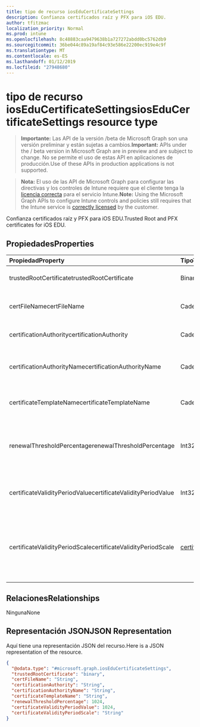 ```yaml
---
title: tipo de recurso iosEduCertificateSettings
description: Confianza certificados raíz y PFX para iOS EDU.
author: tfitzmac
localization_priority: Normal
ms.prod: intune
ms.openlocfilehash: 8c48883caa9479638b1a727272abdd0bc5762db9
ms.sourcegitcommit: 36be044c89a19af84c93e586e22200ec919e4c9f
ms.translationtype: MT
ms.contentlocale: es-ES
ms.lasthandoff: 01/12/2019
ms.locfileid: "27948680"
---
```

# <a name="ioseducertificatesettings-resource-type"></a><span data-ttu-id="fa201-103">tipo de recurso iosEduCertificateSettings</span><span class="sxs-lookup"><span data-stu-id="fa201-103">iosEduCertificateSettings resource type</span></span>

> <span data-ttu-id="fa201-104">**Importante:** Las API de la versión /beta de Microsoft Graph son una versión preliminar y están sujetas a cambios.</span><span class="sxs-lookup"><span data-stu-id="fa201-104">**Important:** APIs under the / beta version in Microsoft Graph are in preview and are subject to change.</span></span> <span data-ttu-id="fa201-105">No se permite el uso de estas API en aplicaciones de producción.</span><span class="sxs-lookup"><span data-stu-id="fa201-105">Use of these APIs in production applications is not supported.</span></span>

> <span data-ttu-id="fa201-106">**Nota:** El uso de las API de Microsoft Graph para configurar las directivas y los controles de Intune requiere que el cliente tenga la [licencia correcta](https://go.microsoft.com/fwlink/?linkid=839381) para el servicio Intune.</span><span class="sxs-lookup"><span data-stu-id="fa201-106">**Note:** Using the Microsoft Graph APIs to configure Intune controls and policies still requires that the Intune service is [correctly licensed](https://go.microsoft.com/fwlink/?linkid=839381) by the customer.</span></span>

<span data-ttu-id="fa201-107">Confianza certificados raíz y PFX para iOS EDU.</span><span class="sxs-lookup"><span data-stu-id="fa201-107">Trusted Root and PFX certificates for iOS EDU.</span></span>
## <a name="properties"></a><span data-ttu-id="fa201-108">Propiedades</span><span class="sxs-lookup"><span data-stu-id="fa201-108">Properties</span></span>
|<span data-ttu-id="fa201-109">Propiedad</span><span class="sxs-lookup"><span data-stu-id="fa201-109">Property</span></span>|<span data-ttu-id="fa201-110">Tipo</span><span class="sxs-lookup"><span data-stu-id="fa201-110">Type</span></span>|<span data-ttu-id="fa201-111">Descripción</span><span class="sxs-lookup"><span data-stu-id="fa201-111">Description</span></span>|
|:---|:---|:---|
|<span data-ttu-id="fa201-112">trustedRootCertificate</span><span class="sxs-lookup"><span data-stu-id="fa201-112">trustedRootCertificate</span></span>|<span data-ttu-id="fa201-113">Binario</span><span class="sxs-lookup"><span data-stu-id="fa201-113">Binary</span></span>|<span data-ttu-id="fa201-114">Certificado raíz de confianza.</span><span class="sxs-lookup"><span data-stu-id="fa201-114">Trusted Root Certificate.</span></span>|
|<span data-ttu-id="fa201-115">certFileName</span><span class="sxs-lookup"><span data-stu-id="fa201-115">certFileName</span></span>|<span data-ttu-id="fa201-116">Cadena</span><span class="sxs-lookup"><span data-stu-id="fa201-116">String</span></span>|<span data-ttu-id="fa201-117">Nombre de archivo para mostrar en la interfaz de usuario.</span><span class="sxs-lookup"><span data-stu-id="fa201-117">File name to display in UI.</span></span>|
|<span data-ttu-id="fa201-118">certificationAuthority</span><span class="sxs-lookup"><span data-stu-id="fa201-118">certificationAuthority</span></span>|<span data-ttu-id="fa201-119">Cadena</span><span class="sxs-lookup"><span data-stu-id="fa201-119">String</span></span>|<span data-ttu-id="fa201-120">Entidad de certificación PKCS.</span><span class="sxs-lookup"><span data-stu-id="fa201-120">PKCS Certification Authority.</span></span>|
|<span data-ttu-id="fa201-121">certificationAuthorityName</span><span class="sxs-lookup"><span data-stu-id="fa201-121">certificationAuthorityName</span></span>|<span data-ttu-id="fa201-122">Cadena</span><span class="sxs-lookup"><span data-stu-id="fa201-122">String</span></span>|<span data-ttu-id="fa201-123">Nombre de la autoridad de certificación PKCS.</span><span class="sxs-lookup"><span data-stu-id="fa201-123">PKCS Certification Authority Name.</span></span>|
|<span data-ttu-id="fa201-124">certificateTemplateName</span><span class="sxs-lookup"><span data-stu-id="fa201-124">certificateTemplateName</span></span>|<span data-ttu-id="fa201-125">Cadena</span><span class="sxs-lookup"><span data-stu-id="fa201-125">String</span></span>|<span data-ttu-id="fa201-126">Nombre de la plantilla de certificado PKCS.</span><span class="sxs-lookup"><span data-stu-id="fa201-126">PKCS Certificate Template Name.</span></span>|
|<span data-ttu-id="fa201-127">renewalThresholdPercentage</span><span class="sxs-lookup"><span data-stu-id="fa201-127">renewalThresholdPercentage</span></span>|<span data-ttu-id="fa201-128">Int32</span><span class="sxs-lookup"><span data-stu-id="fa201-128">Int32</span></span>|<span data-ttu-id="fa201-129">Porcentaje de umbral de renovación de certificado.</span><span class="sxs-lookup"><span data-stu-id="fa201-129">Certificate renewal threshold percentage.</span></span> <span data-ttu-id="fa201-130">Valores válidos de 1 a 99</span><span class="sxs-lookup"><span data-stu-id="fa201-130">Valid values 1 to 99</span></span>|
|<span data-ttu-id="fa201-131">certificateValidityPeriodValue</span><span class="sxs-lookup"><span data-stu-id="fa201-131">certificateValidityPeriodValue</span></span>|<span data-ttu-id="fa201-132">Int32</span><span class="sxs-lookup"><span data-stu-id="fa201-132">Int32</span></span>|<span data-ttu-id="fa201-133">Valor para el período de validez del certificado.</span><span class="sxs-lookup"><span data-stu-id="fa201-133">Value for the Certificate Validity Period.</span></span>|
|<span data-ttu-id="fa201-134">certificateValidityPeriodScale</span><span class="sxs-lookup"><span data-stu-id="fa201-134">certificateValidityPeriodScale</span></span>|[<span data-ttu-id="fa201-135">certificateValidityPeriodScale</span><span class="sxs-lookup"><span data-stu-id="fa201-135">certificateValidityPeriodScale</span></span>](../resources/intune-deviceconfig-certificatevalidityperiodscale.md)|<span data-ttu-id="fa201-136">Escala para el período de validez del certificado.</span><span class="sxs-lookup"><span data-stu-id="fa201-136">Scale for the Certificate Validity Period.</span></span> <span data-ttu-id="fa201-137">Los valores posibles son: `days`, `months` y `years`.</span><span class="sxs-lookup"><span data-stu-id="fa201-137">Possible values are: `days`, `months`, `years`.</span></span>|

## <a name="relationships"></a><span data-ttu-id="fa201-138">Relaciones</span><span class="sxs-lookup"><span data-stu-id="fa201-138">Relationships</span></span>
<span data-ttu-id="fa201-139">Ninguna</span><span class="sxs-lookup"><span data-stu-id="fa201-139">None</span></span>
## <a name="json-representation"></a><span data-ttu-id="fa201-140">Representación JSON</span><span class="sxs-lookup"><span data-stu-id="fa201-140">JSON Representation</span></span>
<span data-ttu-id="fa201-141">Aquí tiene una representación JSON del recurso.</span><span class="sxs-lookup"><span data-stu-id="fa201-141">Here is a JSON representation of the resource.</span></span>
<!-- {
  "blockType": "resource",
  "@odata.type": "microsoft.graph.iosEduCertificateSettings"
}
-->
``` json
{
  "@odata.type": "#microsoft.graph.iosEduCertificateSettings",
  "trustedRootCertificate": "binary",
  "certFileName": "String",
  "certificationAuthority": "String",
  "certificationAuthorityName": "String",
  "certificateTemplateName": "String",
  "renewalThresholdPercentage": 1024,
  "certificateValidityPeriodValue": 1024,
  "certificateValidityPeriodScale": "String"
}
```





